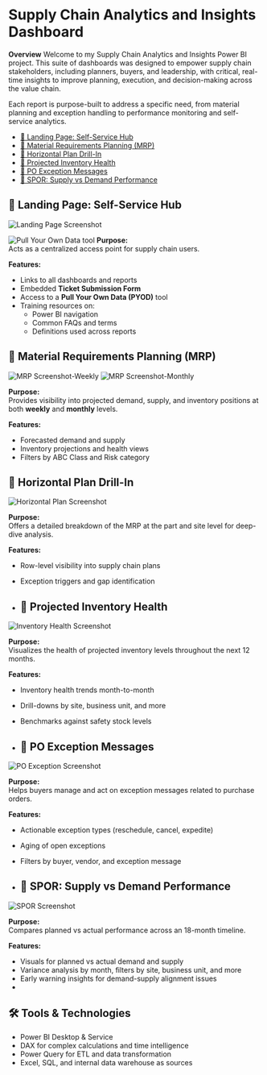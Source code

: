 # Supply Chain Analytics and Insights Dashboard

**Overview**
Welcome to my Supply Chain Analytics and Insights Power BI project. This suite of dashboards was designed to empower supply chain stakeholders, including planners, buyers, and leadership, with critical, real-time insights to improve planning, execution, and decision-making across the value chain.

Each report is purpose-built to address a specific need, from material planning and exception handling to performance monitoring and self-service analytics.
- [🔹 Landing Page: Self-Service Hub](#landing-page-self-service-hub)
- [🔹 Material Requirements Planning (MRP)](#material-requirements-planning-mrp)
- [🔹 Horizontal Plan Drill-In](#horizontal-plan-drill-in)
- [🔹 Projected Inventory Health](#projected-inventory-health)
- [🔹 PO Exception Messages](#po-exception-messages)
- [🔹 SPOR: Supply vs Demand Performance](#spor-supply-vs-demand-performance)

## 🔹 Landing Page: Self-Service Hub

![Landing Page Screenshot](LandingPage.PNG)


![Pull Your Own Data tool](PYOD.PNG)
**Purpose:**  
Acts as a centralized access point for supply chain users.

**Features:**
- Links to all dashboards and reports
- Embedded **Ticket Submission Form**
- Access to a **Pull Your Own Data (PYOD)** tool
- Training resources on:
  - Power BI navigation
  - Common FAQs and terms
  - Definitions used across reports


## 🔹 Material Requirements Planning (MRP)

![MRP Screenshot-Weekly](MRPWeekly.PNG)
![MRP Screenshot-Monthly](MRPMonthly.PNG)

**Purpose:**  
Provides visibility into projected demand, supply, and inventory positions at both **weekly** and **monthly** levels.

**Features:**
- Forecasted demand and supply
- Inventory projections and health views
- Filters by ABC Class and Risk category

## 🔹 Horizontal Plan Drill-In

![Horizontal Plan Screenshot](HPlan.PNG)

**Purpose:**  
Offers a detailed breakdown of the MRP at the part and site level for deep-dive analysis.

**Features:**
- Row-level visibility into supply chain plans
- Exception triggers and gap identification

- ## 🔹 Projected Inventory Health

![Inventory Health Screenshot](ProjectedInv.PNG)

**Purpose:**  
Visualizes the health of projected inventory levels throughout the next 12 months.

**Features:**
- Inventory health trends month-to-month
- Drill-downs by site, business unit, and more
- Benchmarks against safety stock levels

- ## 🔹 PO Exception Messages

![PO Exception Screenshot](ExceptionMessages.png)

**Purpose:**  
Helps buyers manage and act on exception messages related to purchase orders.

**Features:**
- Actionable exception types (reschedule, cancel, expedite)
- Aging of open exceptions
- Filters by buyer, vendor, and exception message

- ## 🔹 SPOR: Supply vs Demand Performance

![SPOR Screenshot](SPOR.png)

**Purpose:**  
Compares planned vs actual performance across an 18-month timeline.

**Features:**
- Visuals for planned vs actual demand and supply
- Variance analysis by month, filters by site, business unit, and more
- Early warning insights for demand-supply alignment issues
- 
## 🛠️ Tools & Technologies

- Power BI Desktop & Service
- DAX for complex calculations and time intelligence
- Power Query for ETL and data transformation
- Excel, SQL, and internal data warehouse as sources

